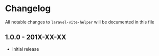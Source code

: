 # Changelog

All notable changes to `laravel-vite-helper` will be documented in this file

## 1.0.0 - 201X-XX-XX

- initial release
